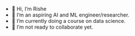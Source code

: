 - 👋 Hi, I’m Rishe
- 👀 I’m an aspiring AI and ML engineer/researcher.
- 🌱 I’m currently doing a course on data science.
- 💞️ I’m not ready to collaborate yet.

<!---
coder-r2/coder-r2 is a ✨ special ✨ repository because its `README.md` (this file) appears on your GitHub profile.
You can click the Preview link to take a look at your changes.
--->
